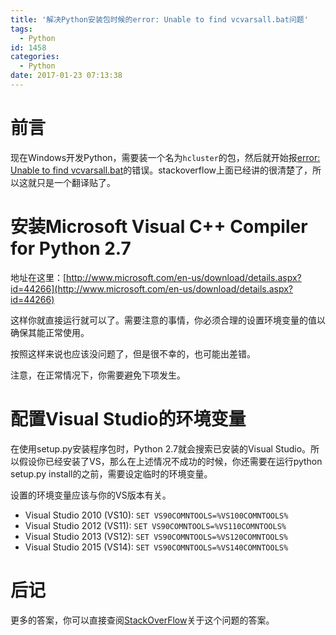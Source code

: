 ```yaml
---
title: '解决Python安装包时候的error: Unable to find vcvarsall.bat问题'
tags:
  - Python
id: 1458
categories:
  - Python
date: 2017-01-23 07:13:38
---
```


# 前言

现在Windows开发Python，需要装一个名为`hcluster`的包，然后就开始报[error: Unable to find vcvarsall.bat](http://stackoverflow.com/questions/2817869/error-unable-to-find-vcvarsall-bat)的错误。stackoverflow上面已经讲的很清楚了，所以这就只是一个翻译贴了。

# 安装Microsoft Visual C++ Compiler for Python 2.7

地址在这里：[http://www.microsoft.com/en-us/download/details.aspx?id=44266](http://www.microsoft.com/en-us/download/details.aspx?id=44266)

这样你就直接运行就可以了。需要注意的事情，你必须合理的设置环境变量的值以确保其能正常使用。

按照这样来说也应该没问题了，但是很不幸的，也可能出差错。

注意，在正常情况下，你需要避免下项发生。

# 配置Visual Studio的环境变量

在使用setup.py安装程序包时，Python 2.7就会搜索已安装的Visual Studio。所以假设你已经安装了VS，那么在上述情况不成功的时候，你还需要在运行python setup.py install的之前，需要设定临时的环境变量。

设置的环境变量应该与你的VS版本有关。

*   Visual Studio 2010 (VS10): `SET VS90COMNTOOLS=%VS100COMNTOOLS%`
*   Visual Studio 2012 (VS11): `SET VS90COMNTOOLS=%VS110COMNTOOLS%`
*   Visual Studio 2013 (VS12): `SET VS90COMNTOOLS=%VS120COMNTOOLS%`
*   Visual Studio 2015 (VS14): `SET VS90COMNTOOLS=%VS140COMNTOOLS%`

# 后记

更多的答案，你可以直接查阅[StackOverFlow](http://stackoverflow.com/questions/2817869/error-unable-to-find-vcvarsall-bat)关于这个问题的答案。

&nbsp;